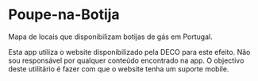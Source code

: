 # Poupe-na-Botija
Mapa de locais que disponibilizam botijas de gás em Portugal.


Esta app utiliza o website disponibilizado pela DECO para este efeito.
Não sou responsável por qualquer conteúdo encontrado na app.
O objectivo deste utilitário é fazer com que o website tenha um suporte mobile.
